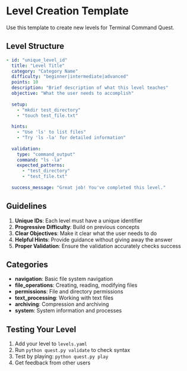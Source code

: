 # Level Creation Template

Use this template to create new levels for Terminal Command Quest.

## Level Structure

```yaml
- id: "unique_level_id"
  title: "Level Title"
  category: "Category Name"
  difficulty: "beginner|intermediate|advanced"
  points: 10
  description: "Brief description of what this level teaches"
  objective: "What the user needs to accomplish"
  
  setup:
    - "mkdir test_directory"
    - "touch test_file.txt"
  
  hints:
    - "Use 'ls' to list files"
    - "Try 'ls -la' for detailed information"
  
  validation:
    type: "command_output"
    command: "ls -la"
    expected_patterns:
      - "test_directory"
      - "test_file.txt"
  
  success_message: "Great job! You've completed this level."
```

## Guidelines

1. **Unique IDs**: Each level must have a unique identifier
2. **Progressive Difficulty**: Build on previous concepts
3. **Clear Objectives**: Make it clear what the user needs to do
4. **Helpful Hints**: Provide guidance without giving away the answer
5. **Proper Validation**: Ensure the validation accurately checks success

## Categories

- **navigation**: Basic file system navigation
- **file_operations**: Creating, reading, modifying files
- **permissions**: File and directory permissions
- **text_processing**: Working with text files
- **archiving**: Compression and archiving
- **system**: System information and processes

## Testing Your Level

1. Add your level to `levels.yaml`
2. Run `python quest.py validate` to check syntax
3. Test by playing: `python quest.py play`
4. Get feedback from other users
